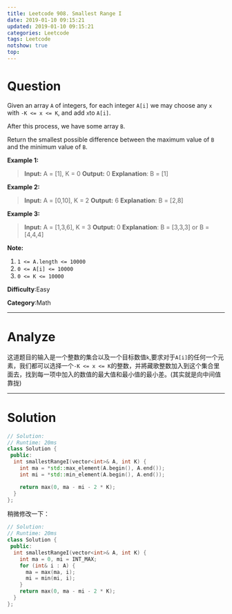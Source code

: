 ```yaml
---
title: Leetcode 908. Smallest Range I
date: 2019-01-10 09:15:21
updated: 2019-01-10 09:15:21
categories: Leetcode
tags: Leetcode
notshow: true
top:
---
```


# Question

Given an array  `A`  of integers, for each integer  `A[i]`  we may choose any  `x`  with  `-K <= x <= K`, and add  `x`to  `A[i]`.

After this process, we have some array  `B`.

Return the smallest possible difference between the maximum value of  `B` and the minimum value of  `B`.

**Example 1:**

> **Input:** A = [1], K = 0
> **Output:** 0
> **Explanation**: B = [1]

**Example 2:**

> **Input:** A = [0,10], K = 2
> **Output:** 6 **Explanation**: B = [2,8]

**Example 3:**

> **Input:** A = [1,3,6], K = 3
> **Output:** 0 **Explanation**: B = [3,3,3] or B = [4,4,4]

**Note:**

1.  `1 <= A.length <= 10000`
2.  `0 <= A[i] <= 10000`
3.  `0 <= K <= 10000`

**Difficulty**:Easy

**Category**:Math

<!-- more -->

------------

# Analyze

这道题目的输入是一个整数的集合以及一个目标数值`k`,要求对于`A[i]`的任何一个元素，我们都可以选择一个`-K <= x <= K`的整数，并將藏歌整数加入到这个集合里面去，找到每一项中加入的数值的最大值和最小值的最小差。(其实就是向中间值靠拢)

------------

# Solution

```cpp
// Solution:
// Runtime: 20ms
class Solution {
 public:
  int smallestRangeI(vector<int>& A, int K) {
    int ma = *std::max_element(A.begin(), A.end());
    int mi = *std::min_element(A.begin(), A.end());

    return max(0, ma - mi - 2 * K);
  }
};
```

稍微修改一下：

```cpp
// Solution:
// Runtime: 20ms
class Solution {
 public:
  int smallestRangeI(vector<int>& A, int K) {
    int ma = 0, mi = INT_MAX;
    for (int& i : A) {
      ma = max(ma, i);
      mi = min(mi, i);
    }
    return max(0, ma - mi - 2 * K);
  }
};
```

